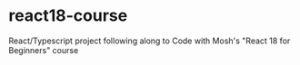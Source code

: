 # react18-course

React/Typescript project following along to Code with Mosh's "React 18 for Beginners" course